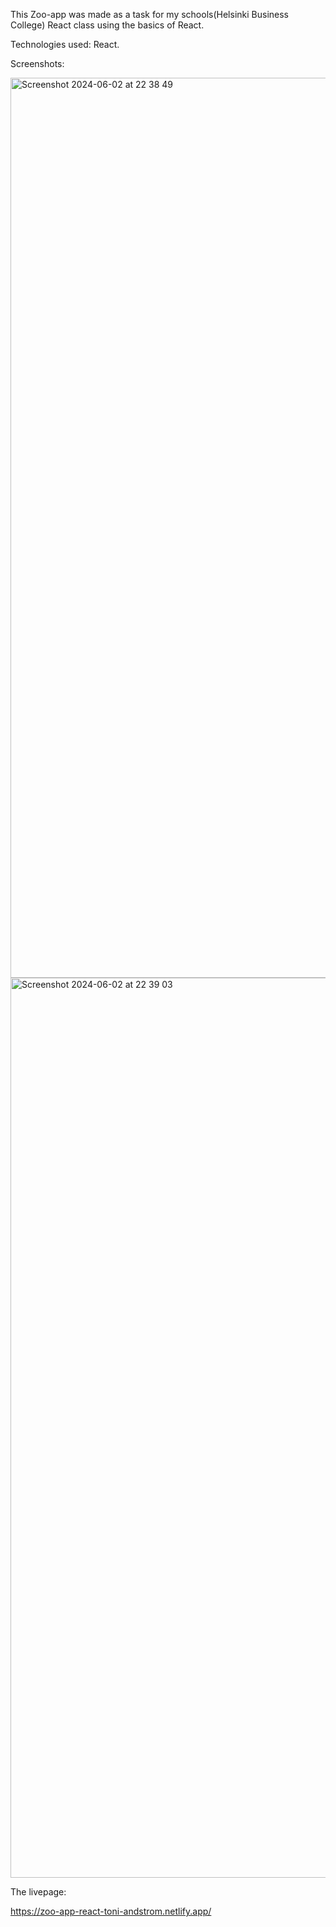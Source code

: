 This Zoo-app was made as a task for my schools(Helsinki Business College) React class using the basics of React.

Technologies used: React.

Screenshots:

<img width="1440" alt="Screenshot 2024-06-02 at 22 38 49" src="https://github.com/ToniAndstrom/Zoo_App_React/assets/156178598/e62afd5b-7945-435f-bc03-5a7884fc4145">
<img width="1440" alt="Screenshot 2024-06-02 at 22 39 03" src="https://github.com/ToniAndstrom/Zoo_App_React/assets/156178598/e1e56ed7-05ec-4c1c-b05e-9f83b766004a">



The livepage:

https://zoo-app-react-toni-andstrom.netlify.app/
